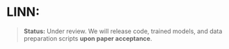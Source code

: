 # LINN: <Lightweight Implicit Neural Network for Binaural Audio Synthesis>
> **Status:** Under review. We will release code, trained models, and data preparation scripts **upon paper acceptance**.
